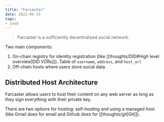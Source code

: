 ```yaml
---
title: "Farcaster"
date: 2022-06-15
tags:
- seed
---
```


> Farcaster is a sufficiently decentralized social network. 

Two main components:
1. On-chain registry for identity registration (like [[thoughts/DID#High level overview|DID VDRs]]). Table of `username`, `address`, and `host_url`
2. Off-chain hosts where users store social data

## Distributed Host Architecture
Farcaster allows users to host their content on any web server as long as they sign everything with their private key.

There are two options for hosting: self-hosting and using a managed host (like Gmail does for email and Github does for [[thoughts/git|Git]]).